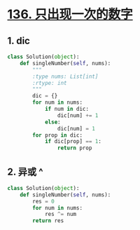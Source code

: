 # [136. 只出现一次的数字](https://leetcode-cn.com/problems/single-number/)

## 1. dic

```python
class Solution(object):
    def singleNumber(self, nums):
        """
        :type nums: List[int]
        :rtype: int
        """
        dic = {}
        for num in nums:
            if num in dic:
                dic[num] += 1
            else:
                dic[num] = 1
        for prop in dic:
            if dic[prop] == 1:
                return prop
```

## 2. 异或 ^

```python
class Solution(object):
    def singleNumber(self, nums):
        res = 0
        for num in nums:
            res ^= num
        return res
```

